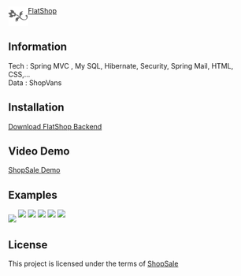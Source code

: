 
<div style="display:flex;">
 <a href="#"><img src="./images/favicon.png" style="height:40px; float: left;"/></a>
<a href="#">FlatShop</a>
</div>

<h2>Information</h2>
Tech : Spring MVC , My SQL, Hibernate, Security, Spring Mail, HTML, CSS,...<br/>
Data : ShopVans <br/>

<h2>Installation</h2>
 <a href="https://github.com/coosi29/FlatShop/tree/main/flatshop">Download FlatShop Backend</a><br/>

 <h2>Video Demo</h2>
 <a href="https://www.youtube.com/watch?v=eB3Ws_aYIjY&feature=youtu.be">ShopSale Demo</a><br/>

<h2>Examples</h2>
<img src="./src/image/shopsaleReadme1.png" style="height:300px , margin-bottom:10px"/>
<img src="./src/image/shopsaleReadme2.png" style="height:300px ; margin-bottom:10px"/>

<img src="./src/image/shopsalereadme3.png" style="height:300px; margin-bottom:10px"/>
<img src="./src/image/shopsaleReadme5.png" style="height:300px;margin-bottom:10px"/>
<img src="./src/image/shopsaleReadme4.png" style="height:300px;margin-bottom:10px"/>
<img src="./src/image/seo.png" style="height:300px;margin-bottom:10px"/>


<h2>License</h2>
This project is licensed under the terms of <a href="https://shopsale.cf/">ShopSale</a>
